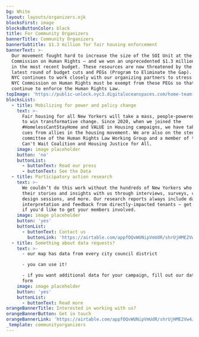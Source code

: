 ```yaml
---
bg: White
layout: layouts/organizers.njk
blocksFirst: image
blocksButtonColor: black
title: For Community Organizers
bannerTitle: Community Organizers
bannerSubtitle: $1.3 million for fair housing enforcement
bannerText: >-
  Our movement fought hard to increase the size of the SOI Unit at the NYC
  Commission on Human Rights – and we won an unprecedented $1.3 million dollars
  in the most recent budget. These resources are now threatened by the Mayor’s
  latest round of budget cuts and PEGs (Program to Eliminate the Gap). Unlock
  NYC continues to work closely with our organizing partners to stress that the
  NYC Commission on Human Rights must be exempt from these PEGs so that they can
  continue to enforce the Human Rights Law.
topImage: 'https://public-unlock.nyc3.digitaloceanspaces.com/home-team-table.png'
blocksList:
  - title: Mobilizing for power and policy change
    text: >-
      Fair housing for all New Yorkers will take a mass, people-powered movement
      to win transformative change. Since 2020, when we joined the
      #HomelessCantStayHome and VALUE in Housing campaigns, we have taken our
      cues from allies in the housing movement. We are also on the steering
      committee of the Human Rights Law Working Group and a member of the Homes
      Can't Wait Coalition and Housing Justice for All.
    image: image placeholder
    button: 'no'
    buttonList:
      - buttonText: Read our press
      - buttonText: See the Data
  - title: Participatory action research
    text: >-
      We couldn’t do this work without the hundreds of New Yorkers who’ve shared
      their stories and insights with us through interviews, surveys, community
      design sessions, and more. Our research reports always include data
      interpretation and feedback from directly-impacted tenants – get in touch
      if you'd like to get your members involved.
    image: image placeholder
    button: 'yes'
    buttonList:
      - buttonText: Contact us
        buttonLink: 'https://airtable.com/appfOQvWUNipVmUdR/shrUjHME2Vw4JBLHV'
  - title: Something about data requests?
    text: >-
      - our map has data from every city council district

      - you can use it!

      - if you want additional data for your campaign, fill out our data request
      form
    image: image placeholder
    button: 'yes'
    buttonList:
      - buttonText: Read more
orangeBannerTitle: Interested in working with us?
orangeBannerButton: Get in touch
orangeBannerLink: 'https://airtable.com/appfOQvWUNipVmUdR/shrUjHME2Vw4JBLHV'
_template: communityorganizers
---
```


